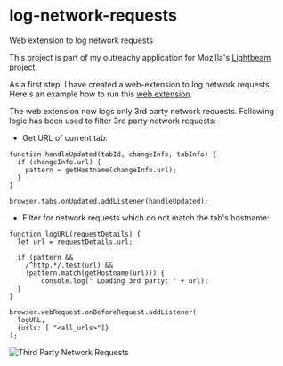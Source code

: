 # log-network-requests
Web extension to log network requests

This project is part of my outreachy application for Mozilla's [Lightbeam](https://wiki.mozilla.org/User:Ptheriault/Outreachy2017) project.

As a first step, I have created a web-extension to log network requests. Here's an example how to run this [web extension](https://developer.mozilla.org/en-US/Add-ons/WebExtensions/Your_first_WebExtension).

The web extension now logs only 3rd party network requests. Following logic has been used to filter 3rd party network requests:

* Get URL of current tab:

```
function handleUpdated(tabId, changeInfo, tabInfo) {
  if (changeInfo.url) {
    pattern = getHostname(changeInfo.url);
  }
}

browser.tabs.onUpdated.addListener(handleUpdated);
```

* Filter for network requests which do not match the tab's hostname:

```
function logURL(requestDetails) {
  let url = requestDetails.url;

  if (pattern &&
  	/^http.*/.test(url) &&	 
  	!pattern.match(getHostname(url))) {
  		console.log(" Loading 3rd party: " + url);
  }
}

browser.webRequest.onBeforeRequest.addListener(
  logURL,
  {urls: [ "<all_urls>"]}
);
```
![Third Party Network Requests](https://github.com/princiya/log-network-requests/tree/master/screens/third-party-request-only.png)
